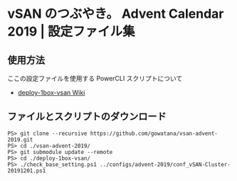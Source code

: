 # vSAN のつぶやき。 Advent Calendar 2019 | 設定ファイル集

## 使用方法

ここの設定ファイルを使用する PowerCLI スクリプトについて

* [deploy-1box-vsan Wiki](https://github.com/gowatana/deploy-1box-vsan/wiki)

## ファイルとスクリプトのダウンロード

```
PS> git clone --recursive https://github.com/gowatana/vsan-advent-2019.git
PS> cd ./vsan-advent-2019/
PS> git submodule update --remote
PS> cd ./deploy-1box-vsan/
PS> ./check_base_setting.ps1 ../configs/advent-2019/conf_vSAN-Cluster-20191201.ps1
```
